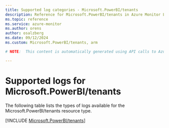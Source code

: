 ```yaml
---
title: Supported log categories - Microsoft.PowerBI/tenants
description: Reference for Microsoft.PowerBI/tenants in Azure Monitor Logs.
ms.topic: reference
ms.service: azure-monitor
ms.author: orens
author: osalzberg
ms.date: 09/12/2024
ms.custom: Microsoft.PowerBI/tenants, arm

# NOTE:  This content is automatically generated using API calls to Azure. Any edits made on these files will be overwritten in the next run of the script. 

---
```





# Supported logs for Microsoft.PowerBI/tenants  
The following table lists the types of logs available for the Microsoft.PowerBI/tenants resource type.
  

  
[!INCLUDE [Microsoft.PowerBI/tenants](~/reusable-content/ce-skilling/azure/includes/azure-monitor/reference/logs/microsoft-powerbi-tenants-logs-include.md)]  
  

